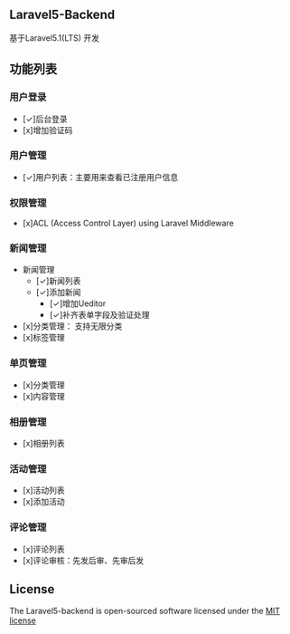 ## Laravel5-Backend

基于Laravel5.1(LTS) 开发

## 功能列表

### 用户登录
* [✓]后台登录
* [x]增加验证码
### 用户管理
* [✓]用户列表：主要用来查看已注册用户信息
### 权限管理
* [x]ACL (Access Control Layer) using Laravel Middleware
### 新闻管理
* 新闻管理
    - [✓]新闻列表
    - [✓]添加新闻
        - [✓]增加Ueditor
        - [✓]补齐表单字段及验证处理
* [x]分类管理： 支持无限分类    
* [x]标签管理
### 单页管理
* [x]分类管理
* [x]内容管理
### 相册管理
* [x]相册列表
### 活动管理
* [x]活动列表
* [x]添加活动
### 评论管理
* [x]评论列表
* [x]评论审核：先发后审、先审后发



## License

The Laravel5-backend is open-sourced software licensed under the [MIT license](http://opensource.org/licenses/MIT)
